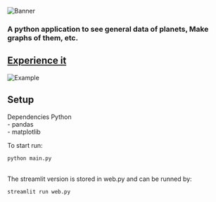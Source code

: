 ![Banner](https://hiddenblack.tixte.co/r/Code_w7LZTsnje3.png)
                                                                    
### A python application to see general data of planets, Make graphs of them, etc.
## [Experience it](https://planetdata.streamlit.app/)
![Example](https://hiddenblack.tixte.co/r/python_abS5Ay1Ipt.png)

## Setup
 Dependencies 
    Python<br>
        - pandas<br>
        - matplotlib<br>

To start run:
```bash
python main.py
```
<br>
The streamlit version is stored in web.py and can be runned by:

```bash
streamlit run web.py
```